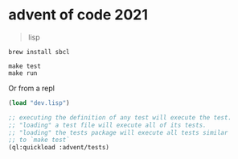 # advent of code 2021

> lisp

```shell
brew install sbcl

make test
make run
```

Or from a repl

```lisp
(load "dev.lisp")

;; executing the definition of any test will execute the test.
;; "loading" a test file will execute all of its tests.
;; "loading" the tests package will execute all tests similar
;; to `make test`
(ql:quickload :advent/tests)
```

